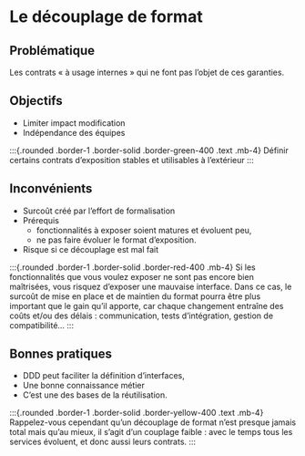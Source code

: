 
#  Le découplage de format

## Problématique
Les contrats « à usage internes » qui ne font pas l’objet de ces garanties.

## Objectifs

- Limiter impact modification
- Indépendance des équipes

:::{.rounded .border-1 .border-solid .border-green-400 .text .mb-4}
Définir certains contrats d’exposition stables et utilisables à l’extérieur
:::


## Inconvénients

- Surcoût créé par l’effort de formalisation
- Prérequis 
  - fonctionnalités à exposer soient matures et évoluent peu, 
  - ne pas faire évoluer le format d’exposition. 
- Risque si ce découplage est mal fait

:::{.rounded .border-1 .border-solid .border-red-400  .mb-4}
Si les fonctionnalités que vous voulez exposer ne sont pas encore bien maîtrisées, vous risquez d’exposer une mauvaise interface. Dans ce cas, le surcoût de mise en place et de maintien du format pourra être plus important que le gain qu’il apporte, car chaque changement entraîne des coûts et/ou des délais : communication, tests d’intégration, gestion de compatibilité…
:::

## Bonnes pratiques

- DDD peut faciliter la définition d’interfaces, 
- Une bonne connaissance métier
- C’est une des bases de la réutilisation.

:::{.rounded .border-1 .border-solid .border-yellow-400 .text .mb-4}
Rappelez-vous cependant qu’un découplage de format n’est presque jamais total mais qu’au mieux, il s’agit d’un couplage faible : avec le temps tous les services évoluent, et donc aussi leurs contrats.
:::
